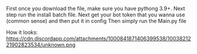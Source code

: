 First once you download the file, make sure you have pythong 3.9+.
Next step run the install batch file. 
Next get your bot token that you wanna use (common sense) and then put it in config
Then simply run the Main.py file

How it looks: https://cdn.discordapp.com/attachments/1000841871406399538/1003821221902823534/unknown.png
